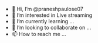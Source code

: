 - 👋 Hi, I’m @praneshpaulose07
- 👀 I’m interested in Live streaming
- 🌱 I’m currently learning ...
- 💞️ I’m looking to collaborate on ...
- 📫 How to reach me ...

<!---
praneshpaulose07/praneshpaulose07 is a ✨ special ✨ repository because its `README.md` (this file) appears on your GitHub profile.
You can click the Preview link to take a look at your changes.
--->
